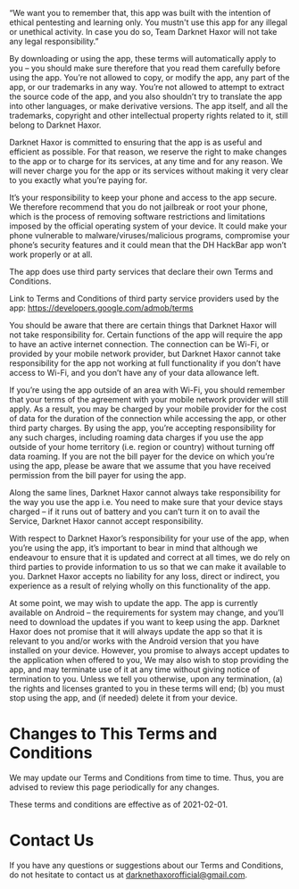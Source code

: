 “We want you to remember that, this app was built with the intention of ethical pentesting and learning only. You mustn't use this app for any illegal or unethical activity. In case you do so, Team Darknet Haxor will not take any legal responsibility.”


By downloading or using the app, these terms will automatically apply to you – you should make sure therefore that you read them carefully before using the app. You’re not allowed to copy, or modify the app, any part of the app, or our trademarks in any way. You’re not allowed to attempt to extract the source code of the app, and you also shouldn’t try to translate the app into other languages, or make derivative versions. The app itself, and all the trademarks, copyright and other intellectual property rights related to it, still belong to Darknet Haxor.

Darknet Haxor is committed to ensuring that the app is as useful and efficient as possible. For that reason, we reserve the right to make changes to the app or to charge for its services, at any time and for any reason. We will never charge you for the app or its services without making it very clear to you exactly what you’re paying for.

It’s your responsibility to keep your phone and access to the app secure. We therefore recommend that you do not jailbreak or root your phone, which is the process of removing software restrictions and limitations imposed by the official operating system of your device. It could make your phone vulnerable to malware/viruses/malicious programs, compromise your phone’s security features and it could mean that the DH HackBar app won’t work properly or at all.

The app does use third party services that declare their own Terms and Conditions.

Link to Terms and Conditions of third party service providers used by the app:
https://developers.google.com/admob/terms

You should be aware that there are certain things that Darknet Haxor will not take responsibility for. Certain functions of the app will require the app to have an active internet connection. The connection can be Wi-Fi, or provided by your mobile network provider, but Darknet Haxor cannot take responsibility for the app not working at full functionality if you don’t have access to Wi-Fi, and you don’t have any of your data allowance left.

If you’re using the app outside of an area with Wi-Fi, you should remember that your terms of the agreement with your mobile network provider will still apply. As a result, you may be charged by your mobile provider for the cost of data for the duration of the connection while accessing the app, or other third party charges. By using the app, you’re accepting responsibility for any such charges, including roaming data charges if you use the app outside of your home territory (i.e. region or country) without turning off data roaming. If you are not the bill payer for the device on which you’re using the app, please be aware that we assume that you have received permission from the bill payer for using the app.

Along the same lines, Darknet Haxor cannot always take responsibility for the way you use the app i.e. You need to make sure that your device stays charged – if it runs out of battery and you can’t turn it on to avail the Service, Darknet Haxor cannot accept responsibility.

With respect to Darknet Haxor’s responsibility for your use of the app, when you’re using the app, it’s important to bear in mind that although we endeavour to ensure that it is updated and correct at all times, we do rely on third parties to provide information to us so that we can make it available to you. Darknet Haxor accepts no liability for any loss, direct or indirect, you experience as a result of relying wholly on this functionality of the app.

At some point, we may wish to update the app. The app is currently available on Android – the requirements for system may change, and you’ll need to download the updates if you want to keep using the app. Darknet Haxor does not promise that it will always update the app so that it is relevant to you and/or works with the Android version that you have installed on your device. However, you promise to always accept updates to the application when offered to you, We may also wish to stop providing the app, and may terminate use of it at any time without giving notice of termination to you. Unless we tell you otherwise, upon any termination, (a) the rights and licenses granted to you in these terms will end; (b) you must stop using the app, and (if needed) delete it from your device.


# Changes to This Terms and Conditions

We may update our Terms and Conditions from time to time. Thus, you are advised to review this page periodically for any changes.

These terms and conditions are effective as of 2021-02-01.


# Contact Us

If you have any questions or suggestions about our Terms and Conditions, do not hesitate to contact us at darknethaxorofficial@gmail.com.
